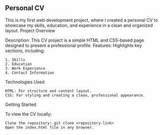 ## Personal CV

This is my first web development project, where I created a personal CV to showcase my skills, education, and experience in a clean and organized layout.
Project Overview

Description: This CV project is a simple HTML and CSS-based page designed to present a professional profile.
  Features: Highlights key sections, including:
  
    1. Skills
    2. Education
    3. Work Experience
    4. Contact Information

Technologies Used

    HTML: For structure and content layout.
    CSS: For styling and creating a clean, professional appearance.

Getting Started

To view the CV locally:

    Clone the repository: git clone <repository-link>
    Open the index.html file in any browser.
